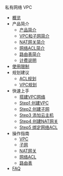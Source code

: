 <div class="sidebar_title icon__uvpc"> 私有网络 VPC</div>

* [概览](network/vpc/overview)
* 产品简介
    * [产品简介](network/vpc/introduction/vpc)
    * [VPC和子网简介](network/vpc/introduction/subnet)
    * [NAT网关简介](network/vpc/introduction/natgw)
    * [网络ACL简介](network/vpc/introduction/acl)
    * [路由表简介](network/vpc/introduction/routetable)
    * [计费说明](network/vpc/introduction/price)    
* [使用限制](network/vpc/limit)
* 规划建议
    * [ACL规划](network/vpc/configurationguide/aclguide)
    * [VPC规划](network/vpc/configurationguide/vpcguide)
* 快速上手
    * [搭建VPC网络](network/vpc/briefguide/newuser)
    * [Step1 创建VPC](network/vpc/briefguide/step1)
    * [Step2 创建子网](network/vpc/briefguide/step2)
    * [Step3 添加云主机](network/vpc/briefguide/step3)
    * [Step4 创建NAT网关](network/vpc/briefguide/step4)
    * [Step5 绑定网络ACL](network/vpc/briefguide/step5)
* 操作指南
    * [VPC](network/vpc/guide/vpc)
    * [子网](network/vpc/guide/subnet)
    * [NAT网关](network/vpc/guide/natgw)
    * [网络ACL](network/vpc/guide/networkacl)
    * [路由表](network/vpc/guide/routetable)
* [FAQ](network/vpc/faq) 
   